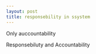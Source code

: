 ```yaml
---
layout: post
title: responsebility in ssystem
---
```

Only auccountability

Responsebiluty and Accountability

